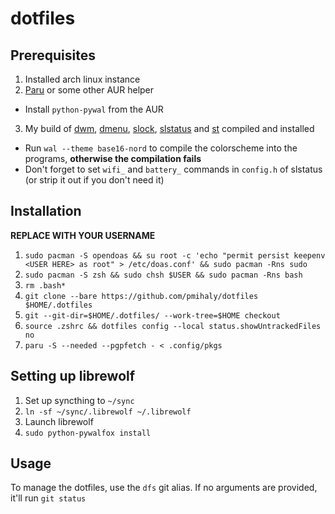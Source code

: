 # dotfiles

## Prerequisites

1. Installed arch linux instance
2. [Paru](https://github.com/morganamilo/paru) or some other AUR helper
  - Install `python-pywal` from the AUR
3. My build of [dwm](https://github.com/pmihaly/dwm), [dmenu](https://github.com/pmihaly/dmenu), [slock](https://github.com/pmihaly/slock), [slstatus](https://github.com/pmihaly/slstatus) and [st](https://github.com/pmihaly/st) compiled and installed
  - Run `wal --theme base16-nord` to compile the colorscheme into the programs, **otherwise the compilation fails**
  - Don't forget to set `wifi_` and `battery_` commands in `config.h` of slstatus (or strip it out if you don't need it)

## Installation

**REPLACE <USER HERE> WITH YOUR USERNAME**
1. `sudo pacman -S opendoas && su root -c 'echo "permit persist keepenv <USER HERE> as root" > /etc/doas.conf' && sudo pacman -Rns sudo`
2. `sudo pacman -S zsh && sudo chsh $USER && sudo pacman -Rns bash`
3. `rm .bash*`
4. `git clone --bare https://github.com/pmihaly/dotfiles $HOME/.dotfiles`
5. `git --git-dir=$HOME/.dotfiles/ --work-tree=$HOME checkout`
6. `source .zshrc && dotfiles config --local status.showUntrackedFiles no`
7. `paru -S --needed --pgpfetch - < .config/pkgs`

## Setting up librewolf

1. Set up syncthing to `~/sync`
2. `ln -sf ~/sync/.librewolf ~/.librewolf`
3. Launch librewolf
4. `sudo python-pywalfox install`

## Usage

To manage the dotfiles, use the `dfs` git alias.
If no arguments are provided, it'll run `git status`

